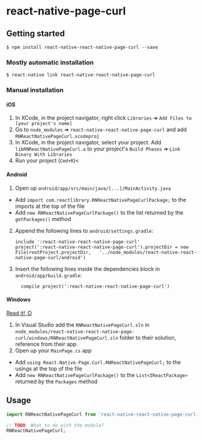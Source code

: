 
# react-native-page-curl

## Getting started

`$ npm install react-native-react-native-page-curl --save`

### Mostly automatic installation

`$ react-native link react-native-react-native-page-curl`

### Manual installation


#### iOS

1. In XCode, in the project navigator, right click `Libraries` ➜ `Add Files to [your project's name]`
2. Go to `node_modules` ➜ `react-native-react-native-page-curl` and add `RNReactNativePageCurl.xcodeproj`
3. In XCode, in the project navigator, select your project. Add `libRNReactNativePageCurl.a` to your project's `Build Phases` ➜ `Link Binary With Libraries`
4. Run your project (`Cmd+R`)<

#### Android

1. Open up `android/app/src/main/java/[...]/MainActivity.java`
  - Add `import com.reactlibrary.RNReactNativePageCurlPackage;` to the imports at the top of the file
  - Add `new RNReactNativePageCurlPackage()` to the list returned by the `getPackages()` method
2. Append the following lines to `android/settings.gradle`:
  	```
  	include ':react-native-react-native-page-curl'
  	project(':react-native-react-native-page-curl').projectDir = new File(rootProject.projectDir, 	'../node_modules/react-native-react-native-page-curl/android')
  	```
3. Insert the following lines inside the dependencies block in `android/app/build.gradle`:
  	```
      compile project(':react-native-react-native-page-curl')
  	```

#### Windows
[Read it! :D](https://github.com/ReactWindows/react-native)

1. In Visual Studio add the `RNReactNativePageCurl.sln` in `node_modules/react-native-react-native-page-curl/windows/RNReactNativePageCurl.sln` folder to their solution, reference from their app.
2. Open up your `MainPage.cs` app
  - Add `using React.Native.Page.Curl.RNReactNativePageCurl;` to the usings at the top of the file
  - Add `new RNReactNativePageCurlPackage()` to the `List<IReactPackage>` returned by the `Packages` method


## Usage
```javascript
import RNReactNativePageCurl from 'react-native-react-native-page-curl';

// TODO: What to do with the module?
RNReactNativePageCurl;
```
  
